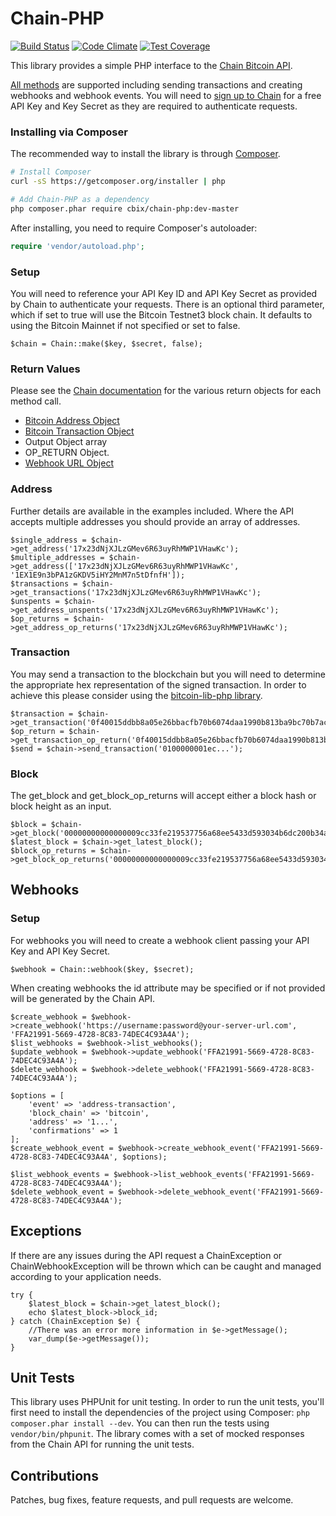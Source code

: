 Chain-PHP
========

[![Build Status](https://travis-ci.org/Digital-Currency-Research/Chain-PHP.svg)](https://travis-ci.org/Digital-Currency-Research/Chain-PHP)
[![Code Climate](https://codeclimate.com/github/Digital-Currency-Research/Chain-PHP/badges/gpa.svg)](https://codeclimate.com/github/Digital-Currency-Research/Chain-PHP)
[![Test Coverage](https://codeclimate.com/github/Digital-Currency-Research/Chain-PHP/badges/coverage.svg)](https://codeclimate.com/github/Digital-Currency-Research/Chain-PHP)

This library provides a simple PHP interface to the [Chain Bitcoin API](https://chain.com/).

[All methods](https://chain.com/docs) are supported including sending transactions and creating webhooks and webhook events. You will need to [sign up to Chain](https://chain.com/) for a free API Key and Key Secret as they are required to authenticate requests.

### Installing via Composer

The recommended way to install the library is through [Composer](http://getcomposer.org).

```bash
# Install Composer
curl -sS https://getcomposer.org/installer | php

# Add Chain-PHP as a dependency
php composer.phar require cbix/chain-php:dev-master
```

After installing, you need to require Composer's autoloader:

```php
require 'vendor/autoload.php';
```

### Setup

You will need to reference your API Key ID and API Key Secret as provided by Chain to authenticate your requests. There is an optional third parameter, which if set to true will use the Bitcoin Testnet3 block chain.
It defaults to using the Bitcoin Mainnet if not specified or set to false.

    $chain = Chain::make($key, $secret, false);

### Return Values

Please see the [Chain documentation](https://chain.com/docs/v1/) for the various return objects for each method call.

* [Bitcoin Address Object](https://chain.com/docs#bitcoin-address-transactions)
* [Bitcoin Transaction Object](https://chain.com/docs#bitcoin-address-transactions)
* Output Object array
* OP_RETURN Object.
* [Webhook URL Object](https://chain.com/docs/#object-webhooks)

### Address

Further details are available in the examples included. Where the API accepts multiple addresses you should provide an array of addresses.

    $single_address = $chain->get_address('17x23dNjXJLzGMev6R63uyRhMWP1VHawKc');
    $multiple_addresses = $chain->get_address(['17x23dNjXJLzGMev6R63uyRhMWP1VHawKc', '1EX1E9n3bPA1zGKDV5iHY2MnM7n5tDfnfH']);
    $transactions = $chain->get_transactions('17x23dNjXJLzGMev6R63uyRhMWP1VHawKc');
    $unspents = $chain->get_address_unspents('17x23dNjXJLzGMev6R63uyRhMWP1VHawKc');
    $op_returns = $chain->get_address_op_returns('17x23dNjXJLzGMev6R63uyRhMWP1VHawKc');

### Transaction

You may send a transaction to the blockchain but you will need to determine the appropriate hex representation of the signed transaction.
In order to achieve this please consider using the [bitcoin-lib-php library](https://github.com/Bit-Wasp/bitcoin-lib-php).

    $transaction = $chain->get_transaction('0f40015ddbb8a05e26bbacfb70b6074daa1990b813ba9bc70b7ac5b0b6ee2c45');
    $op_return = $chain->get_transaction_op_return('0f40015ddbb8a05e26bbacfb70b6074daa1990b813ba9bc70b7ac5b0b6ee2c45');
    $send = $chain->send_transaction('0100000001ec...');

### Block

The get_block and get_block_op_returns will accept either a block hash or block height as an input.

    $block = $chain->get_block('00000000000000009cc33fe219537756a68ee5433d593034b6dc200b34aa35fa');
    $latest_block = $chain->get_latest_block();
    $block_op_returns = $chain->get_block_op_returns('00000000000000009cc33fe219537756a68ee5433d593034b6dc200b34aa35fa');

## Webhooks

### Setup

For webhooks you will need to create a webhook client passing your API Key and API Key Secret.

    $webhook = Chain::webhook($key, $secret);

When creating webhooks the id attribute may be specified or if not provided will be generated by the Chain API.

    $create_webhook = $webhook->create_webhook('https://username:password@your-server-url.com', 'FFA21991-5669-4728-8C83-74DEC4C93A4A');
    $list_webhooks = $webhook->list_webhooks();
    $update_webhook = $webhook->update_webhook('FFA21991-5669-4728-8C83-74DEC4C93A4A');
    $delete_webhook = $webhook->delete_webhook('FFA21991-5669-4728-8C83-74DEC4C93A4A');

    $options = [
        'event' => 'address-transaction',
        'block_chain' => 'bitcoin',
        'address' => '1...',
        'confirmations' => 1
    ];
    $create_webhook_event = $webhook->create_webhook_event('FFA21991-5669-4728-8C83-74DEC4C93A4A', $options);

    $list_webhook_events = $webhook->list_webhook_events('FFA21991-5669-4728-8C83-74DEC4C93A4A');
    $delete_webhook_event = $webhook->delete_webhook_event('FFA21991-5669-4728-8C83-74DEC4C93A4A');

## Exceptions

If there are any issues during the API request a ChainException or ChainWebhookException will be thrown which can be caught
and managed according to your application needs.

    try {
        $latest_block = $chain->get_latest_block();
        echo $latest_block->block_id;
    } catch (ChainException $e) {
        //There was an error more information in $e->getMessage();
        var_dump($e->getMessage());
    }

## Unit Tests

This library uses PHPUnit for unit testing. In order to run the unit tests, you'll first need
to install the dependencies of the project using Composer: `php composer.phar install --dev`.
You can then run the tests using `vendor/bin/phpunit`. The library comes with a set of mocked responses
from the Chain API for running the unit tests.

## Contributions

Patches, bug fixes, feature requests, and pull requests are welcome.